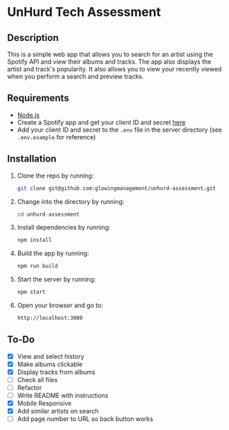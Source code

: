 # UnHurd Tech Assessment

## Description

This is a simple web app that allows you to search for an artist using the Spotify API and view their albums and tracks. The app also displays the artist and track's popularity. It also allows you to view your recently viewed when you perform a search and preview tracks.

## Requirements

- [Node.js](https://nodejs.org/en/)
- Create a Spotify app and get your client ID and secret [here](https://developer.spotify.com/dashboard/applications)
- Add your client ID and secret to the `.env` file in the server directory (see `.env.example` for reference)

## Installation

1. Clone the repo by running:

    ```bash
    git clone git@github.com:glowingmanagement/unhurd-assessment.git
    ```

2. Change into the directory by running:

    ```bash
    cd unhurd-assessment
    ```

3. Install dependencies by running:

    ```bash
    npm install
    ```

4. Build the app by running:

    ```bash
    npm run build
    ```

5. Start the server by running:

    ```bash
    npm start
    ```

6. Open your browser and go to:

    ```bash
    http://localhost:3000
    ```

## To-Do

- [X] View and select history
- [X] Make albums clickable
- [X] Display tracks from albums
- [ ] Check all files
- [ ] Refactor
- [ ] Write README with instructions
- [X] Mobile Responsive
- [X] Add similar artists on search
- [ ] Add page number to URL so back button works
